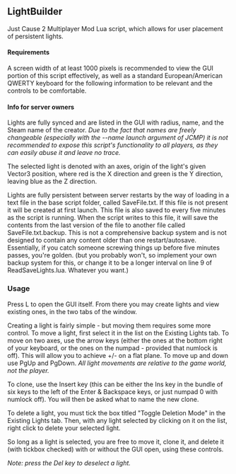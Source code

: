 ## LightBuilder ##

Just Cause 2 Multiplayer Mod Lua script, which allows for user placement of persistent lights.

#### Requirements

A screen width of at least 1000 pixels is recommended to view the GUI portion of this script effectively, as well as a standard European/American QWERTY keyboard for the following information to be relevant and the controls to be comfortable.

#### Info for server owners

Lights are fully synced and are listed in the GUI with radius, name, and the Steam name of the creator. *Due to the fact that names are freely changeable (especially with the --name launch argument of JCMP) it is not recommended to expose this script's functionality to all players, as they can easily abuse it and leave no trace.*

The selected light is denoted with an axes, origin of the light's given Vector3 position, where red is the X direction and green is the Y direction, leaving blue as the Z direction.

Lights are fully persistent between server restarts by the way of loading in a text file in the base script folder, called SaveFile.txt. If this file is not present it will be created at first launch. This file is also saved to every five minutes as the script is running.
When the script writes to this file, it will save the contents from the last version of the file to another file called SaveFile.txt.backup. This is not a comprehensive backup system and is not designed to contain any content older than one restart/autosave. Essentially, if you catch someone screwing things up before five minutes passes, you're golden. (but you probably won't, so implement your own backup system for this, or change it to be a longer interval on line 9 of ReadSaveLights.lua. Whatever you want.)

### Usage

Press L to open the GUI itself. From there you may create lights and view existing ones, in the two tabs of the window.



Creating a light is fairly simple - but moving them requires some more control. To move a light, first select it in the list on the Existing Lights tab. To move on two axes, use the arrow keys (either the ones at the bottom right of your keyboard, or the ones on the numpad - provided that numlock is off). This will allow you to achieve +/- on a flat plane. To move up and down use PgUp and PgDown. *All light movements are relative to the game world, not the player.*


To clone, use the Insert key (this can be either the Ins key in the bundle of six keys to the left of the Enter & Backspace keys, or just numpad 0 with numlock off). You will then be asked what to name the new clone.

To delete a light, you must tick the box titled "Toggle Deletion Mode" in the Existing Lights tab. Then, with any light selected by clicking on it on the list, right click to delete your selected light.

So long as a light is selected, you are free to move it, clone it, and delete it (with tickbox checked) with or without the GUI open, using these controls.

*Note: press the Del key to deselect a light.*
